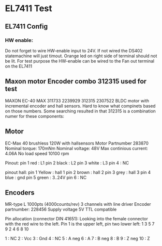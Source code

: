 # EL7411 Test

## EL7411 Config

### HW enable:
Do not forget to wire HW-enable input to 24V. If not wired the DS402 statemachine will just timout.
Orange led on right side of terminal should not be lit.
For test purpose the HW-enable can be wired to the Fan out terminal on the EL7411

## Maxon motor Encoder combo 312315 used for test
MAXON EC-40 MAX 311733 2239929 312315 2307522
BLDC motor with incremental encoder and hall sensors.
Hard to know what compinets based on those numbers. 
Some searching resulted in that 312315 is a combination numer for these components:

## Motor 
EC-Max 40 brushless 120W with hallsensors
Motor Partnumber 283870
Nominal torque: 170mNm
Nominal voltage: 48V
Max continious current: 4.06A
No load speed 10100 rpm

Pinout:
pin 1 red    : L1
pin 2 black  : L2
pin 3 white  : L3
pin 4        : NC

pinout hall:
pin 1 Yellow : hall 1
pin 2 brown  : hall 2
pin 3 grey   : hall 3
pin 4 blue   : gnd
pin 5 green  : 3..24V
pin 6        : NC

## Encoders
MR-type L 1000pts (4000counts/rev) 3 channels with line driver
Encoder partnumber: 228456
Supply voltage 5V
TTL compatible

Pin allocation (connector DIN 41651):
Looking into the female connector with the red wire to the left. Pin 1 is the upper left, pin two lower left:
1 3 5 7 9
2 4 6 8 10

1    : NC
2    : Vcc
3    : Gnd
4    : NC
5    : A neg
6    : A
7    : B neg
8    : B
9    : Z neg
10   : Z
